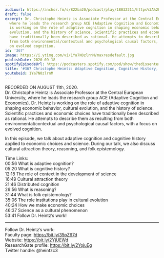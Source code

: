```yaml
---
audiourl: https://anchor.fm/s/822ba20/podcast/play/18032211/https%3A%2F%2Fd3ctxlq1ktw2nl.cloudfront.net%2Fstaging%2F2020-7-14%2F2785febc-e107-68dc-9eeb-e8e05996b3b2.m4a
draft: false
excerpt: Dr. Christophe Heintz is Associate Professor at the Central European University,
  where he leads the research group ACE (Adaptive Cognition and Economics). Dr. Heintz
  is working on the role of adaptive cognition in shaping economic behavior, cultural
  evolution, and the history of science. Scientific practices and economic choices
  have traditionally been described as rational. He attempts to describe them as resulting
  from both environmental/contextual and psychological causal factors, with a focus
  on evolved cognition.
id: '367'
image: https://i.ytimg.com/vi/1Ya7N0zlrnM/maxresdefault.jpg
publishDate: 2020-09-18
spotifyEpisodeUrl: https://podcasters.spotify.com/pod/show/thedissenter/episodes/367-Christophe-Heintz-Adaptive-Cognition--Cognitive-History--and-Science-ei4q4j
title: '#367 Christophe Heintz: Adaptive Cognition, Cognitive History, and Science'
youtubeid: 1Ya7N0zlrnM
---
```

<div class="timelinks">

RECORDED ON AUGUST 11th, 2020.  
Dr. Christophe Heintz is Associate Professor at the Central European University, where he leads the research group ACE (Adaptive Cognition and Economics). Dr. Heintz is working on the role of adaptive cognition in shaping economic behavior, cultural evolution, and the history of science. Scientific practices and economic choices have traditionally been described as rational. He attempts to describe them as resulting from both environmental/contextual and psychological causal factors, with a focus on evolved cognition.

In this episode, we talk about adaptive cognition and cognitive history applied to economic choices and science. During our talk, we also discuss cultural attraction theory, reasoning, and folk epistemology.

Time Links:  
<time>00:56</time> What is adaptive cognition?  
<time>05:20</time> What is cognitive history?  
<time>12:18</time> The role of context in the development of science  
<time>16:49</time> Cultural attraction theory  
<time>21:46</time> Distributed cognition  
<time>26:56</time> What is reasoning?  
<time>31:44</time> What is folk epistemology?  
<time>35:06</time> The role institutions play in cultural evolution  
<time>40:24</time> How we make economic choices  
<time>46:37</time> Science as a cultural phenomenon  
<time>53:41</time> Follow Dr. Heintz’s work!

---

Follow Dr. Heintz’s work:  
Faculty page: https://bit.ly/35pZ67d  
Website: https://bit.ly/2YjUEWd  
ResearchGate profile: https://bit.ly/2YojuEg  
Twitter handle: @heintzc3
</div>

